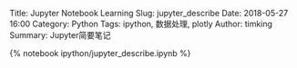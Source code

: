 Title: Jupyter Notebook Learning
Slug: jupyter_describe
Date: 2018-05-27 16:00
Category: Python
Tags: ipython, 数据处理, plotly
Author: timking
Summary: Jupyter简要笔记

{% notebook ipython/jupyter_describe.ipynb %}